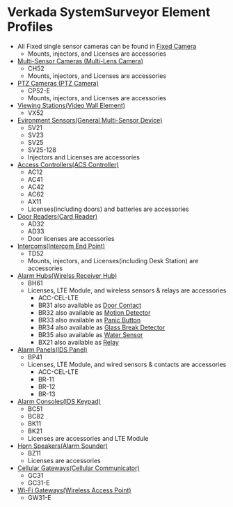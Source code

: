 # Verkada SystemSurveyor Element Profiles

* All Fixed single sensor cameras can be found in [Fixed Camera](Element%20Profiles/Fixed%20Camera-Element_Profile.xlsx)
  * Mounts, injectors, and Licenses are accessories
* [Multi-Sensor Cameras (Multi-Lens Camera)](Element%20Profiles/Multi-Lens%20Camera-Element_Profile.xlsx)
  * CH52
  * Mounts, injectors, and Licenses are accessories
* [PTZ Cameras (PTZ Camera)](Element%20Profiles/PTZ%20Camera-Element_Profile.xlsx)
  * CP52-E
  * Mounts, injectors, and Licenses are accessories
* [Viewing Stations(Video Wall Element)](Element%20Profiles/Video%20Wall-Element_Profile.xlsx)
  * VX52
* [Evironment Sensors(General Multi-Sensor Device)](Element%20Profiles/General%20Multi-Sensor%20Device-Element_Profile.xlsx)
  * SV21
  * SV23
  * SV25
  * SV25-128
  * Injectors and Licenses are accessories
* [Access Controllers(ACS Controller)](Element%20Profiles/ACS%20Controller-Element_Profile.xlsx)
  * AC12
  * AC41
  * AC42
  * AC62
  * AX11
  * Licenses(including doors) and batteries are accessories
* [Door Readers(Card Reader)](Element%20Profiles/Card%20Reader-Element_Profile.xlsx)
  * AD32
  * AD33
  * Door licenses are accessories
* [Intercoms(Intercom End Point)](Element%20Profiles/Intercom%20End%20Point-Element_Profile.xlsx)
  * TD52
  * Mounts, injectors, and Licenses(including Desk Station) are accessories
* [Alarm Hubs(Wirelss Receiver Hub)](Element%20Profiles/Wireless%20Receiver%20Hub-Element_Profile.xlsx)
  * BH61
  * Licenses, LTE Module, and wireless sensors & relays are accessories
    * ACC-CEL-LTE
    * BR31 also available as [Door Contact](Element%20Profiles/Door%20Contact-Element_Profile.xlsx)
    * BR32 also available as [Motion Detector](Element%20Profiles/Motion%20Detector-Element_Profile.xlsx)
    * BR33 also available as [Panic Button](Element%20Profiles/Panic%20Button-Element_Profile.xlsx)
    * BR34 also available as [Glass Break Detector](Element%20Profiles/Glass%20Break%20Detector-Element_Profile.xlsx)
    * BR35 also available as [Water Sensor](Element%20Profiles/Water%20Sensor-Element_Profile.xlsx)
    * BX21 also available as [Relay](Element%20Profiles/Relay-Element_Profile.xlsx)
* [Alarm Panels(IDS Panel)](Element%20Profiles/IDS%20Panel-Element_Profile.xlsx)
  * BP41
  * Licenses, LTE Module, and wired sensors & contacts are accessories
    * ACC-CEL-LTE
    * BR-11
    * BR-12
    * BR-13
* [Alarm Consoles(IDS Keypad)](Element%20Profiles/IDS%20Keypad-Element_Profile.xlsx)
  * BC51
  * BC82
  * BK11
  * BK21
  * Licenses are accessories and LTE Module
* [Horn Speakers(Alarm Sounder)](Element%20Profiles/Alarm%20Sounder-Element_Profile.xlsx)
  * BZ11
  * Licenses are accessories
* [Cellular Gateways(Cellular Communicator)](Element%Profiles/Cellular%Communicator-Element_Profile.xlsx)
  * GC31
  * GC31-E
* [Wi-Fi Gateways(Wireless Access Point)](Element%Profiles/Wireless%Access%Point-Element_Profile.xlsx)
  * GW31-E
